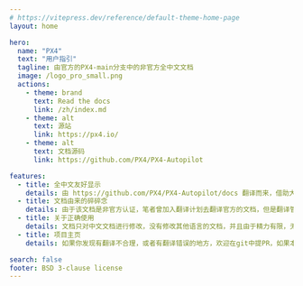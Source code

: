 ```yaml
---
# https://vitepress.dev/reference/default-theme-home-page
layout: home

hero:
  name: "PX4"
  text: "用户指引"
  tagline: 由官方的PX4-main分支中的非官方全中文文档
  image: /logo_pro_small.png
  actions:
    - theme: brand
      text: Read the docs
      link: /zh/index.md
    - theme: alt
      text: 源站
      link: https://px4.io/
    - theme: alt
      text: 文档源码
      link: https://github.com/PX4/PX4-Autopilot

features:
  - title: 全中文友好显示
    details: 由 https://github.com/PX4/PX4-Autopilot/docs 翻译而来，借助大模型的能力，联系上下文翻译后得来的全中文文档
  - title: 文档由来的碎碎念
    details: 由于该文档是非官方认证，笔者曾加入翻译计划去翻译官方的文档，但是翻译管理软件实在太难用了（心塞ㄒoㄒ~），但是又要经常查文档，所以萌生了用AI翻译文档的想法。
  - title: 关于正确使用
    details: 文档只对中文文档进行修改，没有修改其他语言的文档，并且由于精力有限，无法进行严格的核对，所以如果发现有不对的地方，可以将语言切换为en，对照着看，可能会对你有所帮助。
  - title: 项目主页
    details: 如果你发现有翻译不合理，或者有翻译错误的地方，欢迎在git中提PR，如果本文档对你有所帮助，可以点个star~

search: false
footer: BSD 3-clause license
---
```


<!-- <Redirect to="/en/README.md" /> -->

